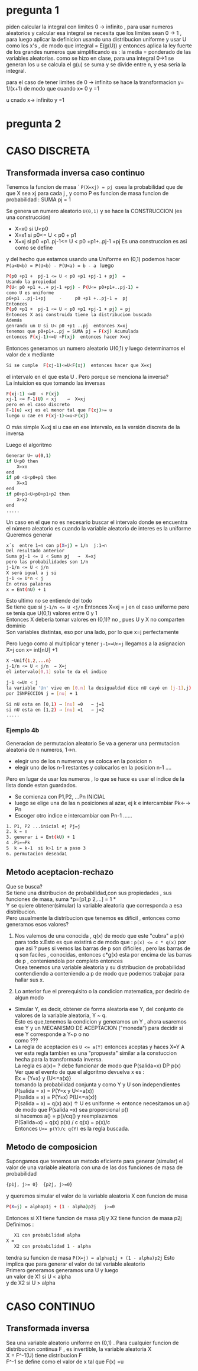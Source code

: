 #  pregunta 1
piden calcular la integral con limites 0 → infinito , para usar numeros aleatorios y calcular esa integral se necesita que los limites sean 0 → 1 , para luego aplicar la definicion usando una distribucion uniforme y usar U como los x's , de modo que integral = E(g(U))
y entonces aplica la ley fuerte de los grandes numeros que simplificando es : la media = ponderado de las variables aleatorias.
como se hizo en clase, para una integral 0→1 se generan los u se calcula el g(u) se suma y se divide entre n, y esa seria la integral.

para el caso de tener limites de 0 → infinito se hace la transformacion y= 1/(x+1) de modo que cuando x= 0  y =1

u cnado x→ infinito  y =1


# pregunta 2
# CASO DISCRETA
## Transformada inversa caso continuo
Tenemos la funcion de masa `
``P(X=xj) = pj ``osea la probabilidad que de que X sea xj para cada j  , y como P es funcion de masa funcion de probabilidad : SUMA pj = 1<br>

Se genera un numero aleatorio ``U(0,1)`` y se hace la CONSTRUCCION (es una construcción) <br>
-  X=x0 si U<p0
- X=x1 si p0<= U < p0 + p1
- X=xj si p0 +p1..pj-1<= U < p0 +p1+..pj-1 +pj
Es una construccion es asi como se define<br>

y del hecho que estamos usando una Uniforme en (0,1) podemos hacer ``P(a<U<b) = P(U<b) - P(U<a) = b - a ``
luego
```bash
P(p0 +p1 +  pj-1 <= U < p0 +p1 +pj-1 + pj)  = 
Usando la propiedad
P(U< p0 +p1 +..+ pj-1 +pj) - P(U<= p0+p1+..pj-1) =
como U es uniforme 
p0+p1 ..pj-1+pj     -     p0 +p1 +..pj-1 =  pj
Entonces 
P(p0 +p1 +  pj-1 <= U < p0 +p1 +pj-1 + pj) = pj 
Entonces X asi construida tiene la distribucion buscada
Además 
genrando un U si U< p0 +p1 ..pj  entonces X=xj
tenemos que p0+p1+..pj = SUMA pj = F(xj) Acumulada
entonces F(xj-1)<=U <F(xj)  entonces hacer X=xj
```
Entonces generamos un numero aleatorio U(0,1)
y luego determinamos el valor de x mediante
```bash
Si se cumple  F(xj-1)<=U<F(xj)  entonces hacer que X=xj
```
el intervalo en el que esta U . Pero porque se menciona la inversa?<br>
La intuicion es que tomando las inversas
```bash
F(xj-1) <=U  < F(xj)
xj-1 <= F-1(U) < xj    →  X=xj
pero en el caso discreto
F-1(u) =xj es el menor tal que F(xj)>= u
luego u cae en F(xj-1)<=u<F(xj)
```
O más simple X=xj si u cae en ese intervalo, es la versión discreta de la inversa<br>

Luego el algoritmo
```bash
Generar U~ u(0,1)
if U<p0 then 
    X←xo
end
if p0 <U<p0+p1 then
    X←x1
end
if p0+p1<U<p0+p1+p2 then
    X←x2
end
.....
```
Un caso en el que no es necesario buscar el intervalo donde se encuentra el número aleatorio es cuando la variable aleatorio de interes es la uniforme<br>
Queremos generar 
```bash
x´s  entre 1→n con p(X=j) = 1/n  j:1→n
Del resultado anterior 
Suma pj-1 <= U < Suma pj   →  X=xj
pero las probabilidades son 1/n
j-1/n <= U < j/n
X será igual a j si 
j-1 <= U*n < j
En otras palabras 
x = Ent(nU) + 1  
```

Esto ultimo no se entiende del todo <br>
Se tiene que si ``j-1/n <= U <j/n``   Entonces X=xj  = j en el caso uniforme 
pero se tenia que U(0,1) valores entre 0 y 1<br>
Entonces X deberia tomar valores en (0,1)? no , pues U y X no comparten dominio<br>
Son variables distintas, eso por una lado, por lo que x=j  perfectamente<br>

Pero luego como al multiplicar y tener ``j-1<=Un<j`` llegamos a la asignacion X=j con x= int[nU] +1<br>

```bash
X ~Unif{1,2,...n}
j-1/n <= U < j/n  → X=j
el intervalo[0,1] solo te da el indice 

j-1 <=Un < j
la variable 'Un' vive en [0,n] la desigualdad dice nU cayó en [j-1],j)
por ISNPECCION j = [nu] + 1 

Si nU esta en [0,1) → [nu] =0   → j=1
si nU esta en [1,2) → [nu] =1   → j=2
.....
```
### Ejemplo 4b
Generacion de permutacion aleatorio
Se va a generar una permutacion aleatoria de n numeros, 1→n. <br>
- elegir uno de los n numeros y se coloca en la posicion n
- elegir uno de los n-1 restantes y colocarlos en la posicion n-1 
....

Pero en lugar de usar los numeros , lo que se hace es usar el indice de la lista donde estan guardados.<br>

- Se comienza con P1,P2, ...Pn INICIAL
- luego se elige una de las n posiciones al azar, ej k e intercambiar Pk←→ Pn <br>
- Escoger otro indice e intercambiar con Pn-1
......

```bash
1. P1, P2 ...inicial ej Pj=j
2. k ← n
3. generar i = Ent(kU) + 1
4 .Pi←→Pk
5  k ← k-1  si k>1 ir a paso 3
6. permutacion deseada1 
```



## Metodo aceptacion-rechazo
Que se busca?<br>
Se tiene una distribucion de probabilidad,con sus propiedades , sus funciones de masa, suma *p=[p1,p 2,...] = 1 * <br>
Y se quiere  obtener(simular) la variable aleatoria que corresponda a esa distribucion.<br>
Pero usualmente la distribucion que tenemos es dificil , entonces como generamos esos valores?

1. Nos valemos de una conocida , q(x) de modo que este "cubra" a p(x) para todo x.Esto es que existirá c de modo que : ``p(x) <= c * q(x)``  por que asi ?
pues si vemos las barras de p son dificiles , pero las barras de q son faciles , conocidas, entonces c*g(x) esta por encima de las barras de p , conteniendola por completo entonces<br>
Osea tenemos una variable aleatoria y su distribucion de probabilidad contendiendo a conteniendo a p de modo que podemos trabajar para hallar sus x.

2. Lo anterior fue el prerequisito  o la condicion matematica, por decirlo de algun modo 
- Simular Y, es decir, obtener de forma aleatoria ese Y, del conjunto de valores de la variable aleatoria, Y ~ q.<br>
Esto es que,tenemos la condicion y generamos un Y , ahora usaremos ese Y y un MECANISMO DE ACEPTACION ("moneda") para decidir si ese Y corresponde a Y~p  o no<br>
como ??? <br>
-  La regla de aceptacion es ``U <= a(Y)`` entonces aceptas y haces X=Y
A ver esta regla tambien es una "propuesta" similar a la constuccion hecha para la transformada inversa.<br>
La regla es a(x)= ?  debe funcionar de modo que P(salida=x) DP p(x)<br>
Ver que el evento de que el algoritmo devuelva x es :<br>
Ex = {Y=x} y {U<=a(x)}<br>
tomando la probabilidad conjunta y como  Y y U son independientes<br>
P(salida = x) = P(Y=x y U<=a(x))<br> 
P(salida = x) = P(Y=x) P(U<=a(x))<br>
P(salida = x) = q(x) a(x)   ↑ U es uniforme
→ entonce necesitamos un a() de modo que P(salida =x) sea proporcional p()<br>
si hacemos a() = p()/cq() y reemplazamos<br>
P(Salida=x) = q(x) p(x) / c q(x)
            = p(x)/c <br>
Entonces ``U<= p(Y)/c q(Y)`` es la regla buscada.




## Metodo de composicion
Supongamos que tenemos un metodo eficiente para generar (simular) el valor de una variable aleatoria con una de las dos funciones de masa de probabilidad 
```bash
{p1j, j>= 0}  {p2j, j>=0}
```
y queremos simular el valor de la variable aleatoria X con funcion de masa 
```bash
P(X=j) = alphap1j + (1 - alpha)p2j   j>=0
```
Entonces si X1 tiene funcion de masa p1j y X2 tiene funcion de masa p2j<br>
Definimos :
```bash
   X1 con probabilidad alpha
X =
   X2 con probabilidad 1 - alpha
```
tendra su funcion de masa ``P(X=j) = alphap1j + (1 - alpha)p2j``
Esto implica que para generar el valor de tal variable aleatorio<br>
Primero generamos generamos una U y luego <br>
un valor de X1 si U < alpha <br>
y de X2 si U > alpha


# CASO CONTINUO
## Transformada inversa
Sea una variable aleatorio uniforme en (0,1) . Para cualquier funcion de distribucion continua F , es invertible, la variable aleatoria  X <br>
X = F^-1(U) tiene distribucion F <br>
F^-1 se define como el valor de x tal que F(x) =u


